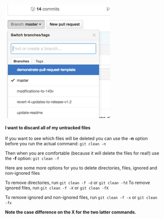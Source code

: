 
![xxx](https://raw.githubusercontent.com/ChickenKyiv/awesome-git-article/master/img/PR/CreatePR/branch-dropdown.png)



#### I want to discard all of my untracked files
If you want to see which files will be deleted you can use the **-n** option before you run the actual command:
`git clean -n`


Then when you are comfortable (because it will delete the files for real!) use the **-f** option:
`git clean -f`

Here are some more options for you to delete directories, files, ignored and non-ignored files

To remove directories, run `git clean -f -d` or `git clean -fd`
To remove ignored files, run `git clean -f -X` or `git clean -fX`

To remove ignored and non-ignored files, run `git clean -f -x` or `git clean -fx`

**Note the case difference on the X for the two latter commands.**
